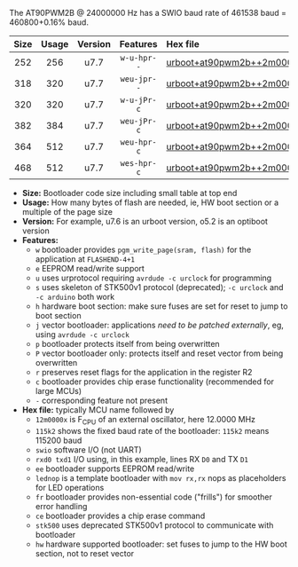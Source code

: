 The AT90PWM2B @ 24000000 Hz has a SWIO baud rate of 461538 baud = 460800+0.16% baud.

|Size|Usage|Version|Features|Hex file|
|:-:|:-:|:-:|:-:|:--|
|252|256|u7.7|`w-u-hpr--`|[urboot+at90pwm2b++2m0000x+++38k4_swio_rxd4_txd3_hw.hex](https://raw.githubusercontent.com/stefanrueger/urboot.hex/main/mcus/at90pwm2b/external_oscillator/fcpu++2m0000_Hz/br+++38k4_bps/urboot+at90pwm2b++2m0000x+++38k4_swio_rxd4_txd3_hw.hex)|
|318|320|u7.7|`weu-jpr--`|[urboot+at90pwm2b++2m0000x+++38k4_swio_rxd4_txd3_ee.hex](https://raw.githubusercontent.com/stefanrueger/urboot.hex/main/mcus/at90pwm2b/external_oscillator/fcpu++2m0000_Hz/br+++38k4_bps/urboot+at90pwm2b++2m0000x+++38k4_swio_rxd4_txd3_ee.hex)|
|320|320|u7.7|`w-u-jPr-c`|[urboot+at90pwm2b++2m0000x+++38k4_swio_rxd4_txd3_lednop_fr_ce.hex](https://raw.githubusercontent.com/stefanrueger/urboot.hex/main/mcus/at90pwm2b/external_oscillator/fcpu++2m0000_Hz/br+++38k4_bps/urboot+at90pwm2b++2m0000x+++38k4_swio_rxd4_txd3_lednop_fr_ce.hex)|
|382|384|u7.7|`weu-jPr-c`|[urboot+at90pwm2b++2m0000x+++38k4_swio_rxd4_txd3_ee_lednop_fr_ce.hex](https://raw.githubusercontent.com/stefanrueger/urboot.hex/main/mcus/at90pwm2b/external_oscillator/fcpu++2m0000_Hz/br+++38k4_bps/urboot+at90pwm2b++2m0000x+++38k4_swio_rxd4_txd3_ee_lednop_fr_ce.hex)|
|364|512|u7.7|`weu-hpr-c`|[urboot+at90pwm2b++2m0000x+++38k4_swio_rxd4_txd3_ee_lednop_fr_ce_hw.hex](https://raw.githubusercontent.com/stefanrueger/urboot.hex/main/mcus/at90pwm2b/external_oscillator/fcpu++2m0000_Hz/br+++38k4_bps/urboot+at90pwm2b++2m0000x+++38k4_swio_rxd4_txd3_ee_lednop_fr_ce_hw.hex)|
|468|512|u7.7|`wes-hpr-c`|[urboot+at90pwm2b++2m0000x+++38k4_swio_rxd4_txd3_ee_lednop_fr_ce_stk500_hw.hex](https://raw.githubusercontent.com/stefanrueger/urboot.hex/main/mcus/at90pwm2b/external_oscillator/fcpu++2m0000_Hz/br+++38k4_bps/urboot+at90pwm2b++2m0000x+++38k4_swio_rxd4_txd3_ee_lednop_fr_ce_stk500_hw.hex)|

- **Size:** Bootloader code size including small table at top end
- **Usage:** How many bytes of flash are needed, ie, HW boot section or a multiple of the page size
- **Version:** For example, u7.6 is an urboot version, o5.2 is an optiboot version
- **Features:**
  + `w` bootloader provides `pgm_write_page(sram, flash)` for the application at `FLASHEND-4+1`
  + `e` EEPROM read/write support
  + `u` uses urprotocol requiring `avrdude -c urclock` for programming
  + `s` uses skeleton of STK500v1 protocol (deprecated); `-c urclock` and `-c arduino` both work
  + `h` hardware boot section: make sure fuses are set for reset to jump to boot section
  + `j` vector bootloader: applications *need to be patched externally*, eg, using `avrdude -c urclock`
  + `p` bootloader protects itself from being overwritten
  + `P` vector bootloader only: protects itself and reset vector from being overwritten
  + `r` preserves reset flags for the application in the register R2
  + `c` bootloader provides chip erase functionality (recommended for large MCUs)
  + `-` corresponding feature not present
- **Hex file:** typically MCU name followed by
  + `12m0000x` is F<sub>CPU</sub> of an external oscillator, here 12.0000 MHz
  + `115k2` shows the fixed baud rate of the bootloader: `115k2` means 115200 baud
  + `swio` software I/O (not UART)
  + `rxd0 txd1` I/O using, in this example, lines RX `D0` and TX `D1`
  + `ee` bootloader supports EEPROM read/write
  + `lednop` is a template bootloader with `mov rx,rx` nops as placeholders for LED operations
  + `fr` bootloader provides non-essential code ("frills") for smoother error handling
  + `ce` bootloader provides a chip erase command
  + `stk500` uses deprecated STK500v1 protocol to communicate with bootloader
  + `hw` hardware supported bootloader: set fuses to jump to the HW boot section, not to reset vector
